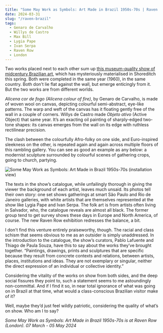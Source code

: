 ```yaml
---
title: "Some May Work as Symbols: Art Made in Brazil 1950s-70s | Raven Row"
date: 2024-03-31
slug: "/raven-brazil"
tags:
  - Genaro de Carvalho
  - Willys de Castro
  - Max Bill
  - Lygia Pape
  - Ivan Serpa
  - Raven Row
  - London
---
```


Two works placed next to each other sum up [this museum-quality show of midcentury Brazilian art](https://ravenrow.org/exhibitions/some-may-work-as-symbols-art-made-in-brazil-1950s-70s), which has mysteriously materialised in Shoreditch this spring. Both were completed in the same year (1960), in the same country. Both don't lie flat against the wall, but emerge enticingly from it. But the two works are from different worlds.

_Alicena cor de fogo (Alicena colour of fire)_, by Genaro de Carvalho, is made of woven wool on canvas, depicting colourful semi-abstract, eye-like patterns. The warp and weft of the canvas has it floating gently free of the wall in a couple of corners. Willys de Castro made _Objeto ativo_ (Active Object) that same year. It’s an exacting oil painting of sharply-edged two-tone shapes: its canvas emerges from the wall on its edge with ruthless rectilinear precision.

The clash between the colourfully Afro-folky on one side, and Euro-inspired sleekness on the other, is repeated again and again across multiple floors of this rambling gallery. You can see as good an example as any below: a modernist sculpture surrounded by colourful scenes of gathering crops, going to church, partying.

![Some May Work as Symbols: Art Made in Brazil 1950s-70s (installation view)](/brazil-raven-1.jpeg)

The texts in the show’s catalogue, while unfailingly thorough in giving the viewer the background of each artist, leaves much unsaid. Its photos tell their own story: one set shows gatherings at smart São Paulo and Rio de Janeiro galleries, with white artists that are themselves represented at the show like Lygia Pape and Ivan Serpa. The folk art is from artists often living in Salvador, who, the catalogue reveals are almost all black. The former group tend to get survey shows these days in Europe and North America, of course. The new Raven Row exhibition redresses the balance, a bit.

I don't find this venture entirely praiseworthy, though. The racial and class schism that seems obvious to me as an outsider is simply unaddressed. In the introduction to the catalogue, the show’s curators, Pablo Lafuente and Thiago de Paula Souza, have this to say about the works they’ve brought together. “Paintings, drawings, prints and sculptures that are specific because they result from concrete contexts and relations, between artists, places, institutions and ideas. They are not exemplary or singular, neither the direct expression of an individual or collective identity.”

Considering the vitality of the works on show from both sides, and the deep social fissures they point to, such a statement seems to me astoundingly non-committal. And if I find it so, in near total ignorance of what was going on in Brazil at that time, what would a class-conscious Brazilian visitor make of it?

Well, maybe they’d just feel wildly patriotic, considering the quality of what’s on show. Who am I to say?

_Some May Work as Symbols: Art Made in Brazil 1950s-70s is at Raven Row (London). 07 March - 05 May 2024_
